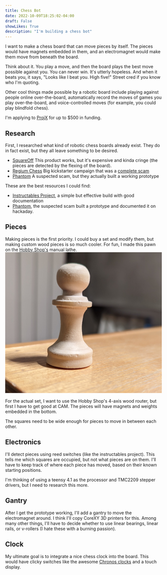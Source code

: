 ```yaml
---
title: Chess Bot
date: 2022-10-09T18:25:02-04:00
draft: False
showLikes: True
description: "I'm building a chess bot"
---
```


I want to make a chess board that can move pieces by itself. The pieces would have magnets embedded in them, and an electromagnet would make them move from beneath the board. 

Think about it. You play a move, and then the board plays the best move possible against you. You can never win. It's utterly hopeless. And when it beats you, it says, "Looks like I beat you. High five!" Street cred if you know who I'm quoting.

Other cool things made possible by a robotic board include playing against people online over-the-board, automatically record the moves of games you play over-the-board, and voice-controlled moves (for example, you could play blindfold chess).

I'm applying to [ProjX](https://projx.mit.edu/) for up to $500 in funding.

## Research
First, I researched what kind of robotic chess boards already exist. They do in fact exist, but they all leave something to be desired. 

 - [SquareOff](https://squareoffnow.com/) This product works, but it's expensive and kinda cringe (the pieces are detected by the flexing of the board). 
 - [Regium Chess](https://www.facebook.com/watch/?v=794043774452044) Big kickstarter campaign that was a [complete scam](https://lichess.org/blog/XlE48hEAACIAQv2F/regium-extraordinary-claims-require-extraordinary-evidence)
 - [Phantom](https://www.kickstarter.com/projects/wondersubstance/phantom-the-most-advanced-chess-board-in-the-world) A suspected scam, but they actually built a working prototype

These are the best resources I could find:
 - [Instructables Project](https://www.instructables.com/Automated-Chessboard/), a simple but effective build with good documentation
 - [Phantom](https://hackaday.io/project/179268-automatic-chessboard), the suspected scam built a prototype and documented it on hackaday.

## Pieces
Making pieces is the first priority. I could buy a set and modify them, but making custom wood pieces is so much cooler. For fun, I made this pawn on the [Hobby Shop's](https://studentlife.mit.edu/hobbyshop) manual lathe.
![Pawn](images/pawn.jpg)

For the actual set, I want to use the Hobby Shop's 4-axis wood router, but first I have to get good at CAM. The pieces will have magnets and weights embedded in the bottom.

The squares need to be wide enough for pieces to move in between each other.

## Electronics
I'll detect pieces using reed switches (like the instructables project). This tells me which squares are occupied, but not what pieces are on them. I'll have to keep track of where each piece has moved, based on their known starting positions.

I'm thinking of using a teensy 4.1 as the processor and TMC2209 stepper drivers, but I need to research this more.

## Gantry
After I get the prototype working, I'll add a gantry to move the electromagnet around. I think I'll copy CoreXY 3D printers for this. Among many other things, I'll have to decide whether to use linear bearings, linear rails, or v-rollers (I hate these with a burning passion).

## Clock
My ultimate goal is to integrate a nice chess clock into the board. This would have clicky switches like the awesome [Chronos clocks](https://www.amazon.com/US-Chess-Federation-Chronos-Digital/dp/B012B9YPC6/ref=sr_1_3) and a touch display. 